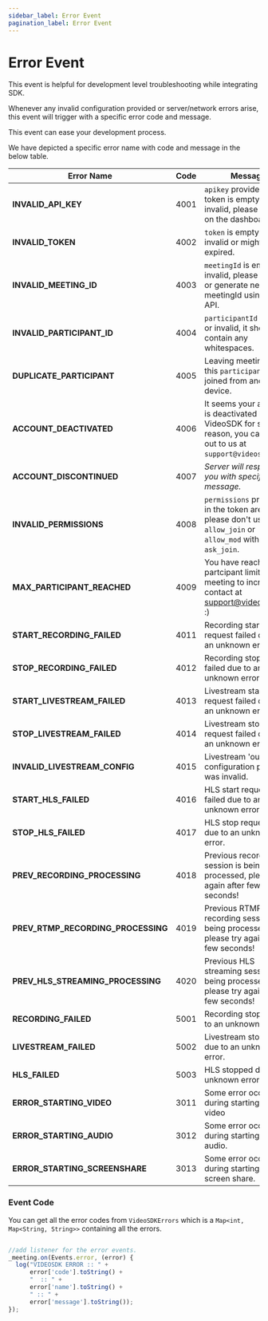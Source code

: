 ```yaml
---
sidebar_label: Error Event
pagination_label: Error Event
---
```


# Error Event

This event is helpful for development level troubleshooting while integrating SDK.

Whenever any invalid configuration provided or server/network errors arise, this event will trigger with a specific error code and message.

This event can ease your development process.

We have depicted a specific error name with code and message in the below table.

| Error Name                         | Code | Message                                                                                                               |
| ---------------------------------- | ---- | --------------------------------------------------------------------------------------------------------------------- |
| **INVALID_API_KEY**                | 4001 | `apikey` provided in the token is empty or invalid, please verify it on the dashboard.                                |
| **INVALID_TOKEN**                  | 4002 | `token` is empty or invalid or might have expired.                                                                    |
| **INVALID_MEETING_ID**             | 4003 | `meetingId` is empty or invalid, please verify it or generate new meetingId using the API.                            |
| **INVALID_PARTICIPANT_ID**         | 4004 | `participantId` is empty or invalid, it shouldn't contain any whitespaces.                                            |
| **DUPLICATE_PARTICIPANT**          | 4005 | Leaving meeting, since this `participantId` joined from another device.                                               |
| **ACCOUNT_DEACTIVATED**            | 4006 | It seems your account is deactivated by VideoSDK for some reason, you can reach out to us at `support@videosdk.live`. |
| **ACCOUNT_DISCONTINUED**           | 4007 | _Server will respond you with specific message._                                                                      |
| **INVALID_PERMISSIONS**            | 4008 | `permissions` provided in the token are invalid, please don't use `allow_join` or `allow_mod` with `ask_join`.        |
| **MAX_PARTICIPANT_REACHED**        | 4009 | You have reached max partcipant limit in a meeting to increase contact at support@videosdk.live :)                    |
| **START_RECORDING_FAILED**         | 4011 | Recording start request failed due to an unknown error.                                                               |
| **STOP_RECORDING_FAILED**          | 4012 | Recording stop request failed due to an unknown error.                                                                |
| **START_LIVESTREAM_FAILED**        | 4013 | Livestream start request failed due to an unknown error.                                                              |
| **STOP_LIVESTREAM_FAILED**         | 4014 | Livestream stop request failed due to an unknown error.                                                               |
| **INVALID_LIVESTREAM_CONFIG**      | 4015 | Livestream 'outputs' configuration provided was invalid.                                                              |
| **START_HLS_FAILED**               | 4016 | HLS start request failed due to an unknown error.                                                                     |
| **STOP_HLS_FAILED**                | 4017 | HLS stop request failed due to an unknown error.                                                                      |
| **PREV_RECORDING_PROCESSING**      | 4018 | Previous recording session is being processed, please try again after few seconds!                                    |
| **PREV_RTMP_RECORDING_PROCESSING** | 4019 | Previous RTMP recording session is being processed, please try again after few seconds!                               |
| **PREV_HLS_STREAMING_PROCESSING**  | 4020 | Previous HLS streaming session is being processed, please try again after few seconds!                                |
| **RECORDING_FAILED**               | 5001 | Recording stopped due to an unknown error.                                                                            |
| **LIVESTREAM_FAILED**              | 5002 | Livestream stopped due to an unknown error.                                                                           |
| **HLS_FAILED**                     | 5003 | HLS stopped due to an unknown error.                                                                                  |
| **ERROR_STARTING_VIDEO**           | 3011 | Some error occured during starting the video                                                                          |
| **ERROR_STARTING_AUDIO**           | 3012 | Some error occured during starting the audio.                                                                         |
| **ERROR_STARTING_SCREENSHARE**     | 3013 | Some error occured during starting the screen share.                                                                  |

### Event Code

You can get all the error codes from `VideoSDKErrors` which is a `Map<int, Map<String, String>>` containing all the errors.

```js

//add listener for the error events.
_meeting.on(Events.error, (error) {
  log("VIDEOSDK ERROR :: " +
      error['code'].toString() +
      "  :: " +
      error['name'].toString() +
      " :: " +
      error['message'].toString());
});
```
